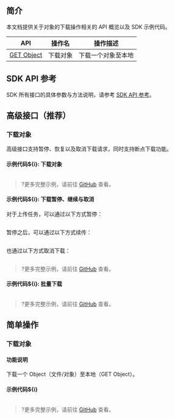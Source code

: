 ## 简介

本文档提供关于对象的下载操作相关的 API 概览以及 SDK 示例代码。

| API                                                          | 操作名         | 操作描述                                  |
| ------------------------------------------------------------ | -------------- | ----------------------------------------- |
| [GET Object](https://cloud.tencent.com/document/product/436/7753) | 下载对象       | 下载一个对象至本地        |

## SDK API 参考

SDK 所有接口的具体参数与方法说明，请参考 [SDK API 参考](cssg://api-doc)。

## 高级接口（推荐）

### 下载对象

高级接口支持暂停、恢复以及取消下载请求，同时支持断点下载功能。

#### 示例代码${i}: 下载对象

[//]: # (.cssg-snippet-transfer-download-object)
```
```

>?更多完整示例，请前往 [GitHub](cssg://code-example/transfer-download-object) 查看。

#### 示例代码${i}: 下载暂停、继续与取消

对于上传任务，可以通过以下方式暂停：

[//]: # (.cssg-snippet-transfer-download-pause)
```
```

暂停之后，可以通过以下方式续传：

[//]: # (.cssg-snippet-transfer-download-resume)
```
```

也通过以下方式取消下载：

[//]: # (.cssg-snippet-transfer-download-cancel)
```
```

>?更多完整示例，请前往 [GitHub](cssg://code-example/transfer-download-object) 查看。

#### 示例代码${i}: 批量下载

[//]: # (.cssg-snippet-transfer-batch-download-objects)
```
```

>?更多完整示例，请前往 [GitHub](cssg://code-example/transfer-download-object) 查看。

## 简单操作

### 下载对象

#### 功能说明

下载一个 Object（文件/对象）至本地（GET Object）。

#### 示例代码${i}

[//]: # (.cssg-snippet-get-object)
```
```

>?更多完整示例，请前往 [GitHub](cssg://code-example/get-object) 查看。

